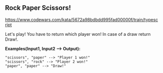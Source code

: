 ## Rock Paper Scissors!

https://www.codewars.com/kata/5672a98bdbdd995fad00000f/train/typescript

Let's play! You have to return which player won! In case of a draw return Draw!.

**Examples(Input1, Input2 --> Output):**

```
"scissors", "paper" --> "Player 1 won!"
"scissors", "rock" --> "Player 2 won!"
"paper", "paper" --> "Draw!"
```
